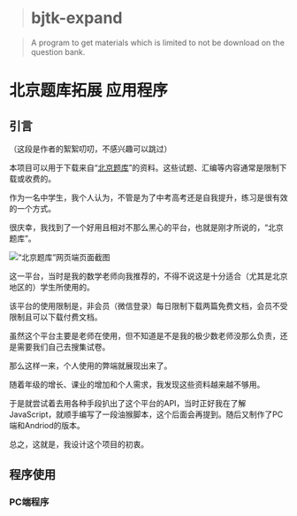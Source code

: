 
># bjtk-expand

>A program to get materials  which is limited to not be download on the question bank.

# 北京题库拓展 应用程序
## 引言
（这段是作者的絮絮叨叨，不感兴趣可以跳过）

本项目可以用于下载来自“[北京题库](http://www.jingshibang.com/home/)”的资料。这些试题、汇编等内容通常是限制下载或收费的。

作为一名中学生，我个人认为，不管是为了中考高考还是自我提升，练习是很有效的一个方式。

很庆幸，我找到了一个好用且相对不那么黑心的平台，也就是刚才所说的，“北京题库”。

![“北京题库”网页端页面截图](https://img-blog.csdnimg.cn/img_convert/08aa880e1f64da6a8cb88ba9c55ea968.png)

这一平台，当时是我的数学老师向我推荐的，不得不说这是十分适合（尤其是北京地区的）学生所使用的。

该平台的使用限制是，非会员（微信登录）每日限制下载两篇免费文档，会员不受限制且可以下载付费文档。

虽然这个平台主要是老师在使用，但不知道是不是我的极少数老师没那么负责，还是需要我们自己去搜集试卷。

那么这样一来，个人使用的弊端就展现出来了。

随着年级的增长、课业的增加和个人需求，我发现这些资料越来越不够用。

于是就尝试着去用各种手段扒出了这个平台的API，当时正好我在了解JavaScript，就顺手编写了一段油猴脚本，这个后面会再提到。随后又制作了PC端和Andriod的版本。

总之，这就是，我设计这个项目的初衷。

## 程序使用
### PC端程序
